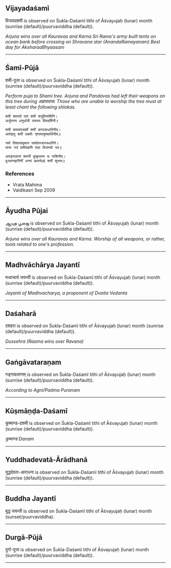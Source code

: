## Vijayadaśamī
विजयदशमी is observed on Śukla-Daśamī tithi of Āśvayujaḥ (lunar) month (sunrise (default)/puurvaviddha (default)).

_Arjuna wins over all Kauravas and Karna
Sri Rama's army built tents on ocean bank before crossing on Shravana star (AnandaRamayanam)
Best day for AksharaaBhyaasam_

---
## Śamī-Pūjā
शमी-पूजा is observed on Śukla-Daśamī tithi of Āśvayujaḥ (lunar) month (sunrise (default)/puurvaviddha (default)).

_Perform puja to Shami tree. Arjuna and Pandavas had left their weapons on this tree during अज्ञातवास. Those who are unable to worship the tree must at least chant the following shlokas._

```
शमीं शमयते पापं शमी शत्रुविनाशिनि।
अर्जुनस्य धनुर्धात्री रामस्य प्रियदर्शिनी॥

शमीं कमलपत्राक्षीं शमीं कण्टकधारिणीम्।
आरोहतु शमीं लक्ष्मीः नृणामायुष्यवर्धिनीम्॥

नमो विश्वासवृक्षाय पार्थशस्त्रास्त्रधारिणे।
त्वत्तः पत्रं प्रतीच्छामि सदा विजयदो भव॥

अमङ्गलानां शमनीं दुष्कृतस्य च नाशिनीम्।
दुःस्वप्नहारिणीं धन्यां प्रवस्येऽहं शमीं शुभाम्॥

```
### References
* Vrata Mahima
* Vaidikasri Sep 2009


---
## Āyudha Pūjai
ஆயுத பூஜை is observed on Śukla-Daśamī tithi of Āśvayujaḥ (lunar) month (sunrise (default)/puurvaviddha (default)).

_Arjuna wins over all Kauravas and Karna. Worship of all weapons, or rather, tools related to one's profession._

---
## Madhvāchārya Jayantī
मध्वाचार्य जयन्ती is observed on Śukla-Daśamī tithi of Āśvayujaḥ (lunar) month (sunrise (default)/puurvaviddha (default)).

_Jayanti of Madhvacharya, a proponent of Dvaita Vedanta_

---
## Daśaharā
दशहरा is observed on Śukla-Daśamī tithi of Āśvayujaḥ (lunar) month (sunrise (default)/puurvaviddha (default)).

_Dussehra (Raama wins over Ravana)_

---
## Gaṅgāvataraṇam
गङ्गावतरणम् is observed on Śukla-Daśamī tithi of Āśvayujaḥ (lunar) month (sunrise (default)/puurvaviddha (default)).

_According to Agni/Padma Puranam_

---
## Kūṣmāṇḍa-Daśamī
कूष्माण्ड-दशमी is observed on Śukla-Daśamī tithi of Āśvayujaḥ (lunar) month (sunrise (default)/puurvaviddha (default)).

_कूष्माण्ड Danam_

---
## Yuddhadevatā-Ārādhanā
युद्धदेवता-आराधना is observed on Śukla-Daśamī tithi of Āśvayujaḥ (lunar) month (sunrise (default)/puurvaviddha (default)).



---
## Buddha Jayantī
बुद्ध जयन्ती is observed on Śukla-Daśamī tithi of Āśvayujaḥ (lunar) month (sunset/puurvaviddha).



---
## Durgā-Pūjā
दुर्गा-पूजा is observed on Śukla-Daśamī tithi of Āśvayujaḥ (lunar) month (sunrise (default)/puurvaviddha (default)).



---
